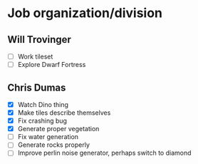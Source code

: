 # Job organization/division

## Will Trovinger

- [ ] Work tileset
- [ ]  Explore Dwarf Fortress

## Chris Dumas

- [X] Watch Dino thing
- [X] Make tiles describe themselves
- [X] Fix crashing bug
- [X] Generate proper vegetation
- [ ] Fix water generation
- [ ] Generate rocks properly
- [ ] Improve perlin noise generator, perhaps switch to diamond
